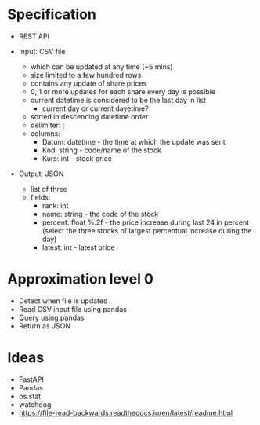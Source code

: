 # Specification

- REST API
- Input: CSV file
    - which can be updated at any time (~5 mins)
    - size limited to a few hundred rows
    - contains any update of share prices
    - 0, 1 or more updates for each share every day is possible
    - current datetime is considered to be the last day in list
        - current day or current dayetime?
    - sorted in descending datetime order
    - delimiter: ;
    - columns: 
        - Datum: datetime - the time at which the update was sent
        - Kod: string - code/name of the stock
        - Kurs: int - stock price

- Output: JSON
    - list of three
    - fields:
        - rank: int
        - name: string - the code of the stock
        - percent: float %.2f - the price increase during last 24 in percent (select the three stocks of largest percentual increase during the day)
        - latest: int - latest price


# Approximation level 0

- Detect when file is updated
- Read CSV input file using pandas
- Query using pandas
- Return as JSON

# Ideas
- FastAPI
- Pandas
- os.stat
- watchdog
- https://file-read-backwards.readthedocs.io/en/latest/readme.html